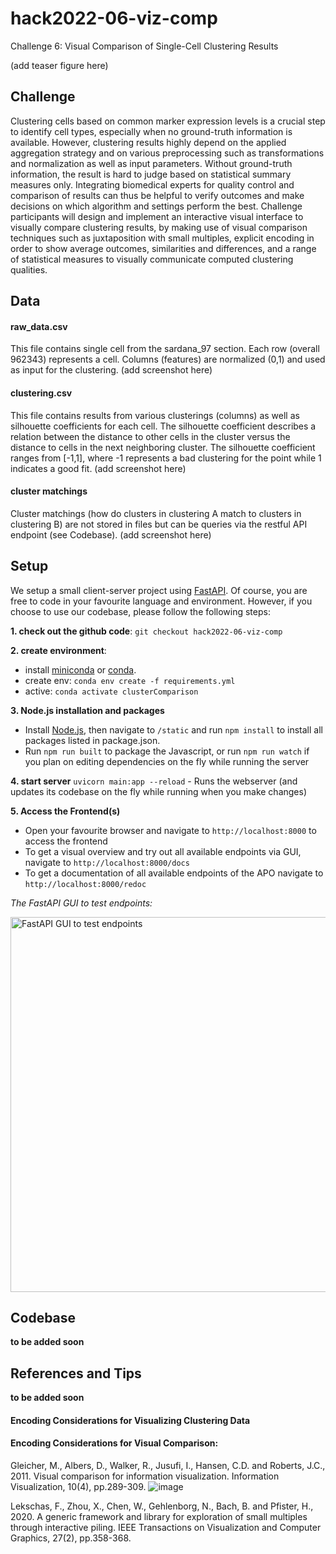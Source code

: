 # hack2022-06-viz-comp
Challenge 6: Visual Comparison of Single-Cell Clustering Results

(add teaser figure here)

## Challenge
Clustering cells based on common marker expression levels is a crucial step to identify cell types, especially when no ground-truth information is available. However, clustering results highly depend on the applied aggregation strategy and on various preprocessing such as transformations and normalization as well as input parameters. Without ground-truth information, the result is hard to judge based on statistical summary measures only. Integrating biomedical experts for quality control and comparison of results can thus be helpful to verify outcomes and make decisions on which algorithm and settings perform the best. Challenge participants will design and implement an interactive visual interface to visually compare clustering results, by making use of visual comparison techniques such as juxtaposition with small multiples, explicit encoding in order to show average outcomes, similarities and differences, and a range of statistical measures to visually communicate computed clustering qualities.

## Data

#### raw_data.csv
This file contains single cell from the sardana_97 section. Each row (overall 962343) represents a cell. Columns (features) are normalized (0,1) and used as input for the clustering.
(add screenshot here)

#### clustering.csv
This file contains results from various clusterings (columns) as well as silhouette coefficients for each cell. The silhouette coefficient describes a relation between the distance to other cells in the cluster versus the distance to cells in the next neighboring cluster. The silhouette coefficient ranges from [-1,1], where -1 represents a bad clustering for the point while 1 indicates a good fit.
(add screenshot here)

#### cluster matchings
Cluster matchings (how do clusters in clustering A match to clusters in clustering B) are not stored in files but can be queries via the restful API endpoint (see Codebase).
(add screenshot here)

## Setup
We setup a small client-server project using [FastAPI](https://fastapi.tiangolo.com/). Of course, you are free to code in your favourite language and environment.
However, if you choose to use our codebase, please follow the following steps:
 
**1. check out the github code**:
`git checkout hack2022-06-viz-comp`

**2. create environment**:
* install [miniconda](https://conda.io/miniconda.html) or [conda](https://docs.conda.io/projects/conda/en/latest/user-guide/install/download.html). 
* create env:  `conda env create -f requirements.yml`
* active: `conda activate clusterComparison`

**3. Node.js installation and packages**
* Install [Node.js](https://nodejs.org/en/), then navigate to `/static` and run `npm install` to install all packages listed in package.json.
* Run `npm run built` to package the Javascript, or run `npm run watch` if you plan on editing dependencies on the fly while running the server

**4. start server**
`uvicorn main:app --reload` - Runs the webserver (and updates its codebase on the fly while running when you make changes)

**5. Access the Frontend(s)**
* Open your favourite browser and navigate to `http://localhost:8000` to access the frontend
* To get a visual overview and try out all available endpoints via GUI, navigate to `http://localhost:8000/docs`
* To get a documentation of all available endpoints of the APO navigate to `http://localhost:8000/redoc`

*The FastAPI GUI to test endpoints:*

<img width="600" alt="FastAPI GUI to test endpoints" src="https://user-images.githubusercontent.com/31503434/151735722-6f2de154-6cc0-4c28-a8db-f45ae0106b76.png">

## Codebase
**to be added soon**

## References and Tips
**to be added soon**

#### Encoding Considerations for Visualizing Clustering Data


#### Encoding Considerations for Visual Comparison:
Gleicher, M., Albers, D., Walker, R., Jusufi, I., Hansen, C.D. and Roberts, J.C., 2011. Visual comparison for information visualization. Information Visualization, 10(4), pp.289-309.
![image](https://user-images.githubusercontent.com/31503434/151735372-bacc248f-aab8-40f5-a883-e3af0c4dd288.png)

Lekschas, F., Zhou, X., Chen, W., Gehlenborg, N., Bach, B. and Pfister, H., 2020. A generic framework and library for exploration of small multiples through interactive piling. IEEE Transactions on Visualization and Computer Graphics, 27(2), pp.358-368.

